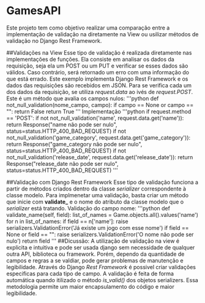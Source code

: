 # GamesAPI
Este projeto tem como objetivo realizar uma comparação entre a implementação de validação na diretamente na View ou usilizar métodos de validação no Django Rest Framework.

##Validações na View
Esse tipo de validação é realizada diretamente nas implementações de funções. Ela consiste em analisar os dados da requisição, seja ela um POST ou um PUT e verificar se esses dados são válidos. Caso contrário, será retornado um erro com uma informação do que está errado.
Este exemplo implementa Django Rest Framework e os dados das requisições são recebidos em JSON. Para se verifica cada um dos dados da requisição, se utiliza *request.data* ao ivés de *request.POST*.
Este é um método que avalia os campos nulos:
'''python
def not_null_validation(nome_campo, campo):
	if campo == None or campo == "":
		return False
	return True
'''
Implementação
'''python
if request.method == 'POST':
		if not not_null_validation('name', request.data.get('name')):
			return Response("name não pode ser nulo", status=status.HTTP_400_BAD_REQUEST)
		if not not_null_validation('game_category', request.data.get('game_category')):
			return Response("game_category não pode ser nulo", status=status.HTTP_400_BAD_REQUEST)
		if not not_null_validation('release_date', request.data.get('release_date')):
			return Response("release_date não pode ser nulo", status=status.HTTP_400_BAD_REQUEST)
'''

##Validação com Django Rest Framework
Esse tipo de validação funciona a partir de métodos criados dentro da classe *serializer* correspondente à classe modelo.
Para implmenetar uma validação, basta criar um método que inicie com **validate_** e o nome do atributo da classe modelo que o *serializer* está tratando.
Validação do campo nome:
'''python
def validate_name(self, field):
		list_of_names = Game.objects.all().values('name')
		for n in list_of_names:
			if field == n['name']:
				raise serializers.ValidationError('Já existe um jogo com esse nome')
		if field == None or field == "":
			raise serializers.ValidationError('O nome não pode ser nulo')
		return field
'''
##Dicussão:
A utilização de validação na view é explicita e intuitiva e pode ser usada django sem necessidade de qualquer outra API, biblioteca ou framework. Porém, dependo da quantidade de campos e regras a se valdiar, pode gerar problemas de manutenção e legibilidade.
Através do Django *Rest Framework* é possivel criar validações especificas para cada tipo de campo. A validação é feita de forma automática quando itilizado o método *is_valid()* dos objetos serializers. Essa metodologia permite um maior encapsulamento do código e maior legibilidade.
